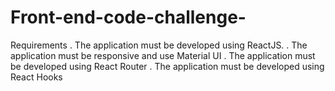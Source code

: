 # Front-end-code-challenge-

Requirements
. The application must be developed using ReactJS.
. The application must be responsive and use Material UI
. The application must be developed using React Router
. The application must be developed using React Hooks
